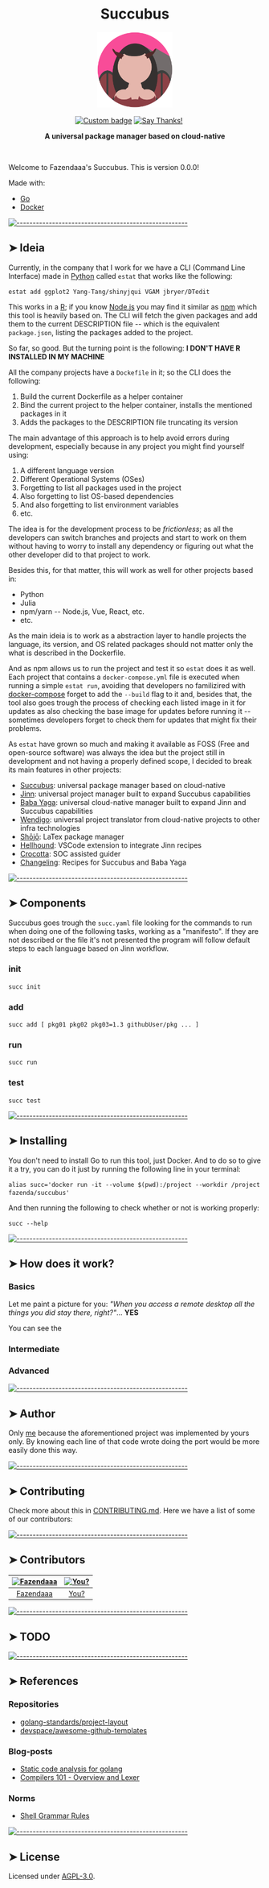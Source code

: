 <!-- ⚠️ This README has been generated from the file(s) "blueprint.md" ⚠️--><h1 align="center">Succubus</h1>

<p align="center">
  <img src="https://raw.githubusercontent.com/Fazendaaa/Succubus/master/assets/img/logo.svg" alt="Logo" width="150" height="150" />
</p>

<p align="center">
		<a href="https://github.com/badges/shields"><img alt="Custom badge" src="https://img.shields.io/badge/custom-badge-f39f37.svg" height="20"/></a>
<a href="https://saythanks.io/to/lucas.carotta%40outlook.com"><img alt="Say Thanks!" src="https://img.shields.io/badge/Say%20Thanks-!-1EAEDB.svg?longCache=true&style=for-the-badge" height="20"/></a>
<a href=""><img alt="" src="" height="20"/></a>
<a href=""><img alt="" src="" height="20"/></a>
<a href=""><img alt="" src="" height="20"/></a>
<a href=""><img alt="" src="" height="20"/></a>
<a href=""><img alt="" src="" height="20"/></a>
<a href=""><img alt="" src="" height="20"/></a>
	</p>


<p align="center">
  <b>A universal package manager based on cloud-native</b></br>
  <sub><sub>
</p>

<br />


Welcome to Fazendaaa's Succubus. This is version 0.0.0!

Made with:

- [Go](https://golang.org/)
- [Docker](https://www.docker.com/)


[![-----------------------------------------------------](https://raw.githubusercontent.com/andreasbm/readme/master/assets/lines/water.png)](#ideia)

## ➤ Ideia

Currently, in the company that I work for we have a CLI (Command Line Interface) made in [Python](https://www.python.org/) called `estat` that works like the following:

```shell
estat add ggplot2 Yang-Tang/shinyjqui VGAM jbryer/DTedit
```

This works in a [R](https://www.r-project.org/); if you know [Node.js](https://nodejs.org/en/) you may find it similar as [npm](https://www.npmjs.com/) which this tool is heavily based on. The CLI will fetch the given packages and add them to the current DESCRIPTION file -- which is the equivalent `package.json`, listing the packages added to the project.

So far, so good. But the turning point is the following: **I DON'T HAVE R INSTALLED IN MY MACHINE**

All the company projects have a `Dockefile` in it; so the CLI does the following:

1. Build the current Dockerfile as a helper container
2. Bind the current project to the helper container, installs the mentioned packages in it
3. Adds the packages to the DESCRIPTION file truncating its version

The main advantage of this approach is to help avoid errors during development, especially because in any project you might find yourself using:

1. A different language version
2. Different Operational Systems (OSes)
3. Forgetting to list all packages used in the project
4. Also forgetting to list OS-based dependencies
5. And also forgetting to list environment variables
6. etc.

The idea is for the development process to be *frictionless*; as all the developers can switch branches and projects and start to work on them without having to worry to install any dependency or figuring out what the other developer did to that project to work.

Besides this, for that matter, this will work as well for other projects based in:

- Python
- Julia
- npm/yarn -- Node.js, Vue, React, etc.
- etc.

As the main ideia is to work as a abstraction layer to handle projects the language, its version, and OS related packages should not matter only the what is described in the Dockerfile.

And as npm allows us to run the project and test it so `estat` does it as well. Each project that contains a `docker-compose.yml` file is executed when running a simple `estat run`, avoiding that developers no familizired with [docker-compose](https://docs.docker.com/compose/) forget to add the `--build` flag to it and, besides that, the tool also goes trough the process of checking each listed image in it for updates as also checking the base image for updates before running it -- sometimes developers forget to check them for updates that might fix their problems.

As `estat` have grown so much and making it available as FOSS (Free and open-source software) was always the idea but the project still in development and not having a properly defined scope, I decided to break its main features in other projects:

- [Succubus](https://github.com/Fazendaaa/Succubus): universal package manager based on cloud-native
- [Jinn](https://github.com/Fazendaaa/Jinn): universal project manager built to expand Succubus capabilities
- [Baba Yaga](https://github.com/Fazendaaa/BabaYaga): universal cloud-native manager built to expand Jinn and Succubus capabilities
- [Wendigo](https://github.com/Fazendaaa/Wendigo): universal project translator from cloud-native projects to other infra technologies
- [Shōjō](https://github.com/Fazendaaa/Shojo): LaTex package manager
- [Hellhound](github.com/Fazendaaa/Hellhound): VSCode extension to integrate Jinn recipes
- [Crocotta](github.com/Fazendaaa/Crocotta): SOC assisted guider
- [Changeling](https://github.com/Fazendaaa/Changeling): Recipes for Succubus and Baba Yaga


[![-----------------------------------------------------](https://raw.githubusercontent.com/andreasbm/readme/master/assets/lines/water.png)](#components)

## ➤ Components

Succubus goes trough the `succ.yaml` file looking for the commands to run when doing one of the following tasks, working as a "manifesto". If they are not described or the file it's not presented the program will follow default steps to each language based on Jinn workflow.

### init

```shell
succ init
```

### add

```shell
succ add [ pkg01 pkg02 pkg03=1.3 githubUser/pkg ... ]
```

### run

```shell
succ run
```

### test

```shell
succ test
```


[![-----------------------------------------------------](https://raw.githubusercontent.com/andreasbm/readme/master/assets/lines/water.png)](#installing)

## ➤ Installing

You don't need to install Go to run this tool, just Docker. And to do so to give it a try, you can do it just by running the following line in your terminal:

```shell
alias succ='docker run -it --volume $(pwd):/project --workdir /project fazenda/succubus'
```

And then running the following to check whether or not is working properly:

```shell
succ --help
```


[![-----------------------------------------------------](https://raw.githubusercontent.com/andreasbm/readme/master/assets/lines/water.png)](#how-does-it-work)

## ➤ How does it work?

### Basics

Let me paint a picture for you: *"When you access a remote desktop all the things you did stay there, right?"*... **YES**

You can see the

### Intermediate

<!--
1. Multiarch
2. Cloud native
3. Docker-compose
4. K8s
5. Making CI/CD assessible and the standard
-->

### Advanced

<!--
1. Multistage-build as cache:
   1. system
   2. everything in between
   3. runner
2. Clarity first:
   1. explicit usage of env vars -- isn't inheritance/overload if you don't know what are you doing
-->


[![-----------------------------------------------------](https://raw.githubusercontent.com/andreasbm/readme/master/assets/lines/water.png)](#author)

## ➤ Author

Only [me](https://github.com/Fazendaaa) because the aforementioned project was implemented by yours only. By knowing each line of that code wrote doing the port would be more easily done this way.


[![-----------------------------------------------------](https://raw.githubusercontent.com/andreasbm/readme/master/assets/lines/water.png)](#contributing)

## ➤ Contributing

Check more about this in [CONTRIBUTING.md](CONTRIBUTING.md). Here we have a list of some of our contributors:


[![-----------------------------------------------------](https://raw.githubusercontent.com/andreasbm/readme/master/assets/lines/water.png)](#contributors)

## ➤ Contributors
	

| [<img alt="Fazendaaa" src="https://avatars2.githubusercontent.com/u/12137236?s=460&u=75ec76d6f0c577de2ebfa4eae77cc4c4ad17ec06&v=4" width="100">](https://twitter.com/the_fznd) | [<img alt="You?" src="https://joeschmoe.io/api/v1/random" width="100">](https://github.com/andreasbm/web-config/blob/master/CONTRIBUTING.md) |
|:--------------------------------------------------:|:--------------------------------------------------:|
| [Fazendaaa](https://twitter.com/the_fznd)        | [You?](https://github.com/andreasbm/web-config/blob/master/CONTRIBUTING.md) |



[![-----------------------------------------------------](https://raw.githubusercontent.com/andreasbm/readme/master/assets/lines/water.png)](#todo)

## ➤ TODO


[![-----------------------------------------------------](https://raw.githubusercontent.com/andreasbm/readme/master/assets/lines/water.png)](#references)

## ➤ References

### Repositories

- [golang-standards/project-layout](https://github.com/golang-standards/project-layout)
- [devspace/awesome-github-templates](https://github.com/devspace/awesome-github-templates)

### Blog-posts

- [Static code analysis for golang](https://levelup.gitconnected.com/static-code-analysis-for-golang-5f24b555d227)
- [Compilers 101 - Overview and Lexer](https://dev.to/lefebvre/compilers-101---overview-and-lexer-3i0m)

### Norms

- [Shell Grammar Rules](https://pubs.opengroup.org/onlinepubs/9699919799/utilities/V3_chap02.html#tag_18_10_02)


[![-----------------------------------------------------](https://raw.githubusercontent.com/andreasbm/readme/master/assets/lines/water.png)](#license)

## ➤ License
	
Licensed under [AGPL-3.0](https://opensource.org/licenses/AGPL-3.0).

